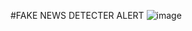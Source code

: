 #FAKE NEWS DETECTER ALERT
![image](https://github.com/ashfaq-khan14/fake-news-detecter/assets/120010803/45d12dcf-3d1c-4c3c-af2c-0d85b151c14f)

